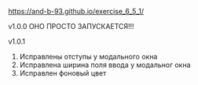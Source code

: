 https://and-b-93.github.io/exercise_6_5_1/

v1.0.0
ОНО ПРОСТО ЗАПУСКАЕТСЯ!!!


v1.0.1 
1. Исправлены отступы у модального окна
2. Исправлена ширина поля ввода у модальног окна
3. Исправлен фоновый цвет

   
